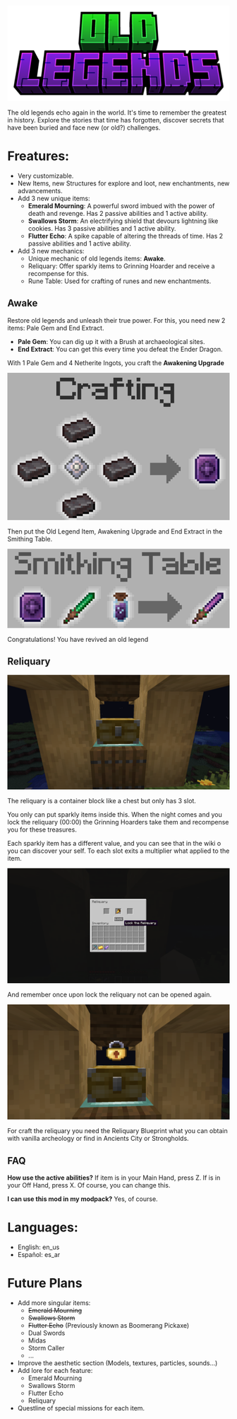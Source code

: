 ![Crafting of Awakening Upgrade](src/main/resources/presentation/old_legends_title.png)

The old legends echo again in the world. It's time to remember the greatest in history.
Explore the stories that time has forgotten, discover secrets that have been buried and face new (or old?) challenges.

# Freatures:

- Very customizable.
- New Items, new Structures for explore and loot, new enchantments, new advancements.
- Add 3 new unique items:
    - **Emerald Mourning**: A powerful sword imbued with the power of death and revenge. Has 2 passive abilities and 1
      active ability.
    - **Swallows Storm**: An electrifying shield that devours lightning like cookies. Has 3 passive abilities and 1
      active ability.
    - **Flutter Echo**: A spike capable of altering the threads of time. Has 2 passive abilities and 1 active ability.
- Add 3 new mechanics:
    - Unique mechanic of old legends items: **Awake**.
    - Reliquary: Offer sparkly items to Grinning Hoarder and receive a recompense for this.
    - Rune Table: Used for crafting of runes and new enchantments.

## Awake

Restore old legends and unleash their true power. For this, you need new 2 items: Pale Gem and End Extract.

- **Pale Gem**: You can dig up it with a Brush at archaeological sites.
- **End Extract**: You can get this every time you defeat the Ender Dragon.

With 1 Pale Gem and 4 Netherite Ingots, you craft the **Awakening Upgrade**

![Crafting of Awakening Upgrade](src/main/resources/presentation/awakening_upgrade_crafting.png)

Then put the Old Legend Item, Awakening Upgrade and End Extract in the Smithing Table.

![Awake Old Legend Item](src/main/resources/presentation/awake_smithing_table.png)

Congratulations! You have revived an old legend

## Reliquary

![Reliquary](src/main/resources/presentation/reliquary_1.png)

The reliquary is a container block like a chest but only has 3 slot.

You only can put sparkly items inside this. When the night comes and you lock the reliquary (00:00) the Grinning
Hoarders take them and recompense you for these treasures.

Each sparkly item has a different value, and you can see that in the wiki o you can discover your self. To each slot
exits a multiplier what applied to the item.

![Reliquary GUI](src/main/resources/presentation/reliquary_2.png)

And remember once upon lock the reliquary not can be opened again.

![Reliquary Locked](src/main/resources/presentation/reliquary_3.png)

For craft the reliquary you need the Reliquary Blueprint what you can obtain with vanilla archeology or find in Ancients
City or Strongholds.

## FAQ

**How use the active abilities?**
If item is in your Main Hand, press Z. If is in your Off Hand, press X. Of course, you can change this.

**I can use this mod in my modpack?**
Yes, of course.

# Languages:

- English: en_us
- Español: es_ar

# Future Plans

- Add more singular items:
    - ~~Emerald Mourning~~
    - ~~Swallows Storm~~
    - ~~Flutter Echo~~ (Previously known as Boomerang Pickaxe)
    - Dual Swords
    - Midas
    - Storm Caller
    - ...
- Improve the aesthetic section (Models, textures, particles, sounds...)
- Add lore for each feature:
    - Emerald Mourning
    - Swallows Storm
    - Flutter Echo
    - Reliquary
- Questline of special missions for each item.